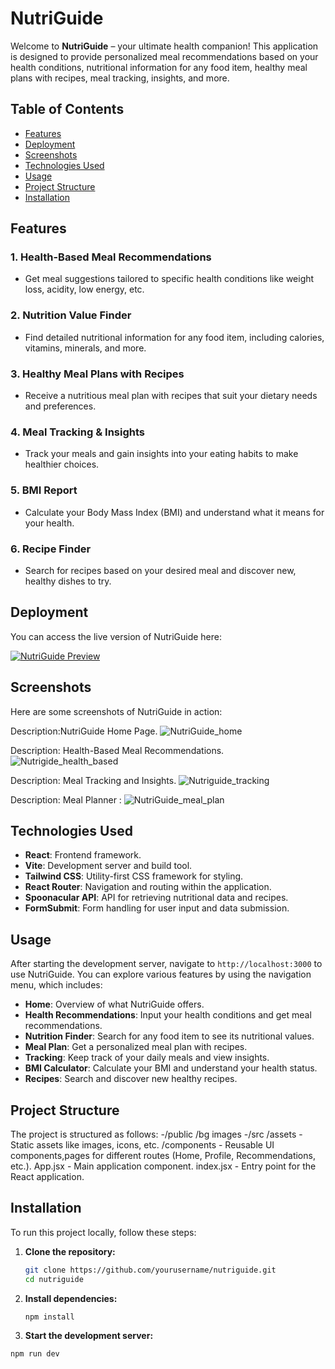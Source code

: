 
# NutriGuide

Welcome to **NutriGuide** – your ultimate health companion! This application is designed to provide personalized meal recommendations based on your health conditions, nutritional information for any food item, healthy meal plans with recipes, meal tracking, insights, and more.

## Table of Contents

- [Features](#features)
- [Deployment](#Deployment)
- [Screenshots](#Screenshots)
- [Technologies Used](#technologies-used)
- [Usage](#usage)
- [Project Structure](#project-structure)
- [Installation](#installation)


## Features

### 1. Health-Based Meal Recommendations
- Get meal suggestions tailored to specific health conditions like weight loss, acidity, low energy, etc.

### 2. Nutrition Value Finder
- Find detailed nutritional information for any food item, including calories, vitamins, minerals, and more.

### 3. Healthy Meal Plans with Recipes
- Receive a nutritious meal plan with recipes that suit your dietary needs and preferences.

### 4. Meal Tracking & Insights
- Track your meals and gain insights into your eating habits to make healthier choices.

### 5. BMI Report
- Calculate your Body Mass Index (BMI) and understand what it means for your health.

### 6. Recipe Finder
- Search for recipes based on your desired meal and discover new, healthy dishes to try.


## Deployment

You can access the live version of NutriGuide here:

[![NutriGuide Preview](https://img.shields.io/badge/Preview-NutriGuide-blue?style=for-the-badge)](https://nutri-guide-delta.vercel.app/)


## Screenshots
Here are some screenshots of NutriGuide in action:

Description:NutriGuide Home Page.
![NutriGuide_home](https://github.com/user-attachments/assets/6e6de260-10e0-4fbc-b29e-1fc10b5269fe)

Description: Health-Based Meal Recommendations.
![Nutrigide_health_based](https://github.com/user-attachments/assets/4f204c61-7a67-448b-b262-9c27d988cb31)

Description: Meal Tracking and Insights.
![Nutriguide_tracking](https://github.com/user-attachments/assets/5cde65a5-6d7d-4f64-8df2-a1122a3ea29d)

Description: Meal Planner :
![NutriGuide_meal_plan](https://github.com/user-attachments/assets/42e18cef-d8a7-4564-b7ee-844ababeca7b)





## Technologies Used

- **React**: Frontend framework.
- **Vite**: Development server and build tool.
- **Tailwind CSS**: Utility-first CSS framework for styling.
- **React Router**: Navigation and routing within the application.
- **Spoonacular API**: API for retrieving nutritional data and recipes.
- **FormSubmit**: Form handling for user input and data submission.

## Usage

After starting the development server, navigate to `http://localhost:3000` to use NutriGuide. You can explore various features by using the navigation menu, which includes:

- **Home**: Overview of what NutriGuide offers.
- **Health Recommendations**: Input your health conditions and get meal recommendations.
- **Nutrition Finder**: Search for any food item to see its nutritional values.
- **Meal Plan**: Get a personalized meal plan with recipes.
- **Tracking**: Keep track of your daily meals and view insights.
- **BMI Calculator**: Calculate your BMI and understand your health status.
- **Recipes**: Search and discover new healthy recipes.


## Project Structure
The project is structured as follows:
-/public
   /bg images
-/src
  /assets - Static assets like images, icons, etc.
  /components - Reusable UI components,pages for different routes (Home, Profile, Recommendations, etc.).
  App.jsx - Main application component.
  index.jsx - Entry point for the React application.



## Installation

To run this project locally, follow these steps:

1. **Clone the repository:**
   ```bash
   git clone https://github.com/yourusername/nutriguide.git
   cd nutriguide
      ```


2. **Install dependencies:**
   ```bash
   npm install

   
4. **Start the development server:**
  ```bash
npm run dev 











